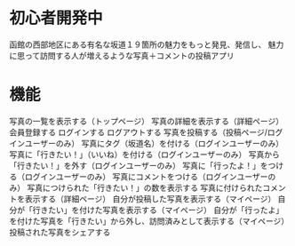 # 初心者開発中
函館の西部地区にある有名な坂道１９箇所の魅力をもっと発見、発信し、
魅力に思って訪問する人が増えるような写真＋コメントの投稿アプリ

# 機能
写真の一覧を表示する（トップページ）
写真の詳細を表示する（詳細ページ）
会員登録する
ログインする
ログアウトする
写真を投稿する（投稿ページ/ログインユーザーのみ）
写真にタグ（坂道名）を付ける（ログインユーザーのみ）
写真に「行きたい！」（いいね）を付ける（ログインユーザーのみ）
写真から「行きたい！」を外す（ログインユーザーのみ）
写真に「行ったよ！」をつける（ログインユーザーのみ）
写真にコメントをつける（ログインユーザーのみ）
写真につけられた「行きたい！」の数を表示する
写真に付けられたコメントを表示する（詳細ページ）
自分が投稿した写真を表示する（マイページ）
自分が「行きたい」を付けた写真を表示する（マイページ）
自分が「行ったよ」を付けた写真を「行きたい」から外し、訪問済みとして表示する（マイページ）
投稿された写真をシェアする